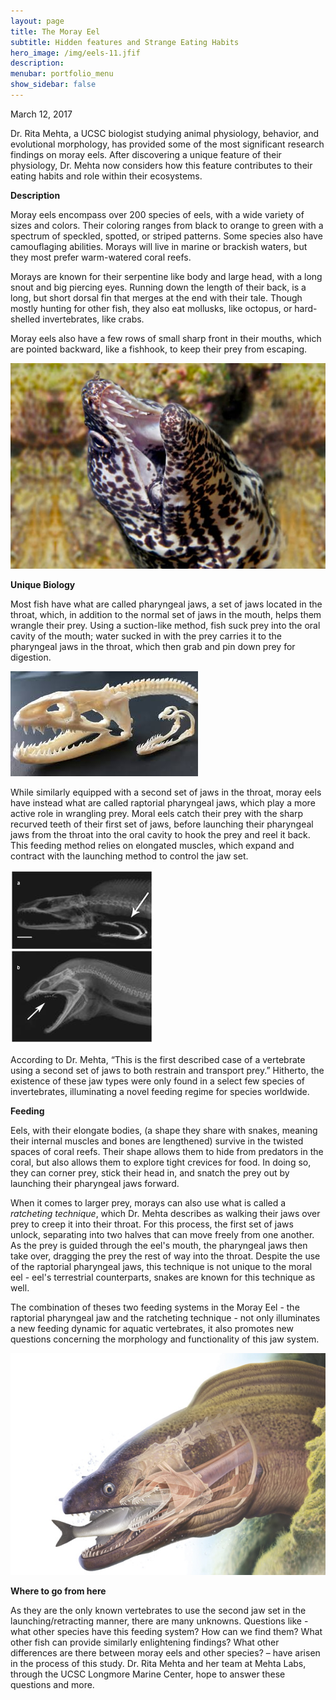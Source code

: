 ```yaml
---
layout: page
title: The Moray Eel
subtitle: Hidden features and Strange Eating Habits
hero_image: /img/eels-11.jfif
description: 
menubar: portfolio_menu
show_sidebar: false    	
---
```


March 12, 2017



Dr. Rita Mehta, a UCSC biologist studying animal physiology, behavior, and evolutional morphology, has provided some of the most significant research findings on moray eels. After discovering a unique feature of their physiology, Dr. Mehta now considers how this feature contributes to their eating habits and role within their ecosystems.

**Description**

Moray eels encompass over 200 species of eels, with a wide variety of sizes and colors. Their coloring ranges from black to orange to green with a spectrum of speckled, spotted, or striped patterns. Some species also have camouflaging abilities. Morays will live in marine or brackish waters, but they most prefer warm-watered coral reefs.

Morays are known for their serpentine like body and large head, with a long snout and big piercing eyes. Running down the length of their back, is a long, but short dorsal fin that merges at the end with their tale. Though mostly hunting for other fish, they also eat mollusks, like octopus, or hard-shelled invertebrates, like crabs.

Moray eels also have a few rows of small sharp front in their mouths, which are pointed backward, like a fishhook, to keep their prey from escaping.

![](/img/eels-2-3.jpg)

**Unique Biology**

Most fish have what are called pharyngeal jaws, a set of jaws located in the throat, which, in addition to the normal set of jaws in the mouth, helps them wrangle their prey. Using a suction-like method, fish suck prey into the oral cavity of the mouth; water sucked in with the prey carries it to the pharyngeal jaws in the throat, which then grab and pin down prey for digestion.

![](/img/eels-2-2.jfif)

While similarly equipped with a second set of jaws in the throat, moray eels have instead what are called raptorial pharyngeal jaws, which play a more active role in wrangling prey. Moral eels catch their prey with the sharp recurved teeth of their first set of jaws, before launching their pharyngeal jaws from the throat into the oral cavity to hook the prey and reel it back. This feeding method relies on elongated muscles, which expand and contract with the launching method to control the jaw set. 

![](/img/moray-eel-jaw.jpg)

According to Dr. Mehta, “This is the first described case of a vertebrate using a second set of jaws to both restrain and transport prey.” Hitherto, the existence of these jaw types were only found in a select few species of invertebrates, illuminating a novel feeding regime for species worldwide.

**Feeding**

Eels, with their elongate bodies, (a shape they share with snakes, meaning their internal muscles and bones are lengthened) survive in the twisted spaces of coral reefs. Their shape allows them to hide from predators in the coral, but also allows them to explore tight crevices for food. In doing so, they can corner prey, stick their head in, and snatch the prey out by launching their pharyngeal jaws forward. 

When it comes to larger prey, morays can also use what is called a *ratcheting technique*, which Dr. Mehta describes as walking their jaws over prey to creep it into their throat. For this process, the first set of jaws unlock, separating into two halves that can move freely from one another. As the prey is guided through the eel's mouth, the pharyngeal jaws then take over, dragging the prey the rest of way into the throat. Despite the use of the raptorial pharyngeal jaws, this technique is not unique to the moral eel - eel's terrestrial counterparts, snakes are known for this technique as well.

The combination of theses two feeding systems in the Moray Eel - the raptorial pharyngeal jaw and the ratcheting technique - not only illuminates a new feeding dynamic for aquatic vertebrates, it also promotes new questions concerning the morphology and functionality of this jaw system.

![](/img/eels-2.jpg)

**Where to go from here**

As they are the only known vertebrates to use the second jaw set in the launching/retracting manner, there are many unknowns. Questions like - what other species have this feeding system? How can we find them? What other fish can provide similarly enlightening findings? What other differences are there between moray eels and other species? – have arisen in the process of this study. Dr. Rita Mehta and her team at Mehta Labs, through the UCSC Longmore Marine Center, hope to answer these questions and more.


